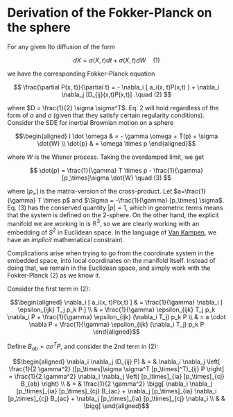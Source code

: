 # Derivation of the Fokker-Planck on the sphere

For any given Ito diffusion of the form

$$
d X = a(X, t) dt + \sigma(X, t) dW \quad (1)
$$

we have the corresponding Fokker-Planck equation

$$
\frac{\partial P(x, t)}{\partial t} = - \nabla_i [ a_i(x, t)P(x,t) ] + \nabla_i \nabla_j [D_{ij}(x,t)P(x,t)] .\quad (2)
$$

where $D = \frac{1}{2} \sigma \sigma^T$. Eq. 2 will hold regardless of the form of $a$ and $\sigma$ (given that they satisfy certain regularity conditions). Consider the SDE for inertial Brownian motion on a sphere

$$\begin{aligned}
I \dot \omega & = - \gamma \omega + T(p) + \sigma \dot{W} \\
\dot{p} & = \omega \times p 
\end{aligned}$$

where $W$ is the Wiener process. Taking the overdamped limit, we get

$$
\dot{p} = \frac{1}{\gamma} T \times p - \frac{1}{\gamma}[p_\times]\sigma \dot{W} \quad (3)
$$

where $[p_\times]$ is the matrix-version of the cross-product. Let $a=\frac{1}{\gamma} T \times p$ and $\Sigma = -\frac{1}{\gamma} [p_\times] \sigma$. Eq. (3) has the conserved quantity $|p| =  1$, which in geometric terms means that the system is defined on the 2-sphere. On the other hand, the explicit manifold we are working in is $\mathbb{R}^3$, so we are clearly working with an embedding of $S^2$ in Euclidean space. In the language of [Van Kampen](https://link.springer.com/content/pdf/10.1007/BF01010902.pdf), we have an *implicit* mathematical constraint.

Complications arise when trying to go from the coordinate system in the embedded space, into local coordinates on the manifold itself. Instead of doing that, we remain in the Euclidean space, and simply work with the Fokker-Planck (2) as we know it.

Consider the first term in (2):

$$\begin{aligned}
\nabla_i [ a_i(x, t)P(x,t) ] & = \frac{1}{\gamma} \nabla_i [ \epsilon_{ijk} T_j p_k P ] \\
& = \frac{1}{\gamma} \epsilon_{ijk} T_j p_k \nabla_i P + \frac{1}{\gamma} \epsilon_{ijk} (\nabla_i T_j) p_k P \\
& = a \cdot \nabla P + \frac{1}{\gamma} \epsilon_{ijk} (\nabla_i T_j) p_k P
\end{aligned}$$

Define $B_{ab} = \sigma \sigma^T P$, and consider the 2nd term in (2):

$$\begin{aligned}
\nabla_i \nabla_j (D_{ij} P) & = & \nabla_i \nabla_j \left[ \frac{1}{2 \gamma^2} ([p_\times]\sigma \sigma^T [p_\times]^T)_{ij} P \right] = \frac{1}{2 \gamma^2} \nabla_i \nabla_j \left( [p_\times]_{ia} [p_\times]_{cj} B_{ab} \right) \\
& = & \frac{1}{2 \gamma^2} \bigg[ \nabla_i \nabla_j [p_\times]_{ia} [p_\times]_{cj} B_{ac} + \nabla_j [p_\times]_{ia} \nabla_i [p_\times]_{cj} B_{ac} + \nabla_j [p_\times]_{ia} [p_\times]_{cj} \nabla_i   \\
& & \bigg]
\end{aligned}$$
<!--stackedit_data:
eyJoaXN0b3J5IjpbLTIxMDgzMDY3MDEsLTkxNDM4MTQ5MCwzMj
E5MjIyMThdfQ==
-->